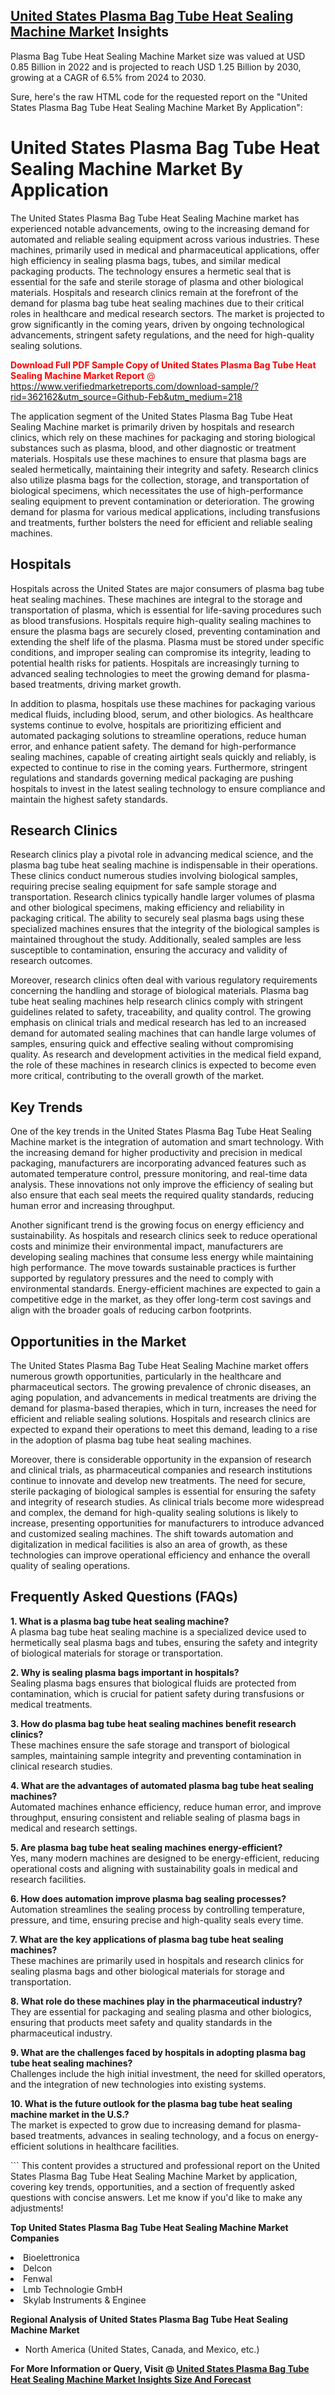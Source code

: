 <h2><a href="https://www.verifiedmarketreports.com/download-sample/?rid=362162&amp;utm_source=Github-Feb&amp;utm_medium=218" target="_blank">United States Plasma Bag Tube Heat Sealing Machine Market</a> Insights</h2><p>Plasma Bag Tube Heat Sealing Machine Market size was valued at USD 0.85 Billion in 2022 and is projected to reach USD 1.25 Billion by 2030, growing at a CAGR of 6.5% from 2024 to 2030.</p><p>Sure, here's the raw HTML code for the requested report on the "United States Plasma Bag Tube Heat Sealing Machine Market By Application":  <h1>United States Plasma Bag Tube Heat Sealing Machine Market By Application</h1> <p>The United States Plasma Bag Tube Heat Sealing Machine market has experienced notable advancements, owing to the increasing demand for automated and reliable sealing equipment across various industries. These machines, primarily used in medical and pharmaceutical applications, offer high efficiency in sealing plasma bags, tubes, and similar medical packaging products. The technology ensures a hermetic seal that is essential for the safe and sterile storage of plasma and other biological materials. Hospitals and research clinics remain at the forefront of the demand for plasma bag tube heat sealing machines due to their critical roles in healthcare and medical research sectors. The market is projected to grow significantly in the coming years, driven by ongoing technological advancements, stringent safety regulations, and the need for high-quality sealing solutions. <p><span class=""><span style="color: #ff0000;"><strong>Download Full PDF Sample Copy of United States Plasma Bag Tube Heat Sealing Machine Market Report</strong> @ </span><a href="https://www.verifiedmarketreports.com/download-sample/?rid=362162&amp;utm_source=Github-Feb&amp;utm_medium=218" target="_blank">https://www.verifiedmarketreports.com/download-sample/?rid=362162&amp;utm_source=Github-Feb&amp;utm_medium=218</a></span></p> The application segment of the United States Plasma Bag Tube Heat Sealing Machine market is primarily driven by hospitals and research clinics, which rely on these machines for packaging and storing biological substances such as plasma, blood, and other diagnostic or treatment materials. Hospitals use these machines to ensure that plasma bags are sealed hermetically, maintaining their integrity and safety. Research clinics also utilize plasma bags for the collection, storage, and transportation of biological specimens, which necessitates the use of high-performance sealing equipment to prevent contamination or deterioration. The growing demand for plasma for various medical applications, including transfusions and treatments, further bolsters the need for efficient and reliable sealing machines. <h2>Hospitals</h2> <p>Hospitals across the United States are major consumers of plasma bag tube heat sealing machines. These machines are integral to the storage and transportation of plasma, which is essential for life-saving procedures such as blood transfusions. Hospitals require high-quality sealing machines to ensure the plasma bags are securely closed, preventing contamination and extending the shelf life of the plasma. Plasma must be stored under specific conditions, and improper sealing can compromise its integrity, leading to potential health risks for patients. Hospitals are increasingly turning to advanced sealing technologies to meet the growing demand for plasma-based treatments, driving market growth.</p> <p>In addition to plasma, hospitals use these machines for packaging various medical fluids, including blood, serum, and other biologics. As healthcare systems continue to evolve, hospitals are prioritizing efficient and automated packaging solutions to streamline operations, reduce human error, and enhance patient safety. The demand for high-performance sealing machines, capable of creating airtight seals quickly and reliably, is expected to continue to rise in the coming years. Furthermore, stringent regulations and standards governing medical packaging are pushing hospitals to invest in the latest sealing technology to ensure compliance and maintain the highest safety standards.</p> <h2>Research Clinics</h2> <p>Research clinics play a pivotal role in advancing medical science, and the plasma bag tube heat sealing machine is indispensable in their operations. These clinics conduct numerous studies involving biological samples, requiring precise sealing equipment for safe sample storage and transportation. Research clinics typically handle larger volumes of plasma and other biological specimens, making efficiency and reliability in packaging critical. The ability to securely seal plasma bags using these specialized machines ensures that the integrity of the biological samples is maintained throughout the study. Additionally, sealed samples are less susceptible to contamination, ensuring the accuracy and validity of research outcomes.</p> <p>Moreover, research clinics often deal with various regulatory requirements concerning the handling and storage of biological materials. Plasma bag tube heat sealing machines help research clinics comply with stringent guidelines related to safety, traceability, and quality control. The growing emphasis on clinical trials and medical research has led to an increased demand for automated sealing machines that can handle large volumes of samples, ensuring quick and effective sealing without compromising quality. As research and development activities in the medical field expand, the role of these machines in research clinics is expected to become even more critical, contributing to the overall growth of the market.</p> <h2>Key Trends</h2> <p>One of the key trends in the United States Plasma Bag Tube Heat Sealing Machine market is the integration of automation and smart technology. With the increasing demand for higher productivity and precision in medical packaging, manufacturers are incorporating advanced features such as automated temperature control, pressure monitoring, and real-time data analysis. These innovations not only improve the efficiency of sealing but also ensure that each seal meets the required quality standards, reducing human error and increasing throughput.</p> <p>Another significant trend is the growing focus on energy efficiency and sustainability. As hospitals and research clinics seek to reduce operational costs and minimize their environmental impact, manufacturers are developing sealing machines that consume less energy while maintaining high performance. The move towards sustainable practices is further supported by regulatory pressures and the need to comply with environmental standards. Energy-efficient machines are expected to gain a competitive edge in the market, as they offer long-term cost savings and align with the broader goals of reducing carbon footprints.</p> <h2>Opportunities in the Market</h2> <p>The United States Plasma Bag Tube Heat Sealing Machine market offers numerous growth opportunities, particularly in the healthcare and pharmaceutical sectors. The growing prevalence of chronic diseases, an aging population, and advancements in medical treatments are driving the demand for plasma-based therapies, which in turn, increases the need for efficient and reliable sealing solutions. Hospitals and research clinics are expected to expand their operations to meet this demand, leading to a rise in the adoption of plasma bag tube heat sealing machines.</p> <p>Moreover, there is considerable opportunity in the expansion of research and clinical trials, as pharmaceutical companies and research institutions continue to innovate and develop new treatments. The need for secure, sterile packaging of biological samples is essential for ensuring the safety and integrity of research studies. As clinical trials become more widespread and complex, the demand for high-quality sealing solutions is likely to increase, presenting opportunities for manufacturers to introduce advanced and customized sealing machines. The shift towards automation and digitalization in medical facilities is also an area of growth, as these technologies can improve operational efficiency and enhance the overall quality of sealing operations.</p> <h2>Frequently Asked Questions (FAQs)</h2> <p><strong>1. What is a plasma bag tube heat sealing machine?</strong><br> A plasma bag tube heat sealing machine is a specialized device used to hermetically seal plasma bags and tubes, ensuring the safety and integrity of biological materials for storage or transportation.</p> <p><strong>2. Why is sealing plasma bags important in hospitals?</strong><br> Sealing plasma bags ensures that biological fluids are protected from contamination, which is crucial for patient safety during transfusions or medical treatments.</p> <p><strong>3. How do plasma bag tube heat sealing machines benefit research clinics?</strong><br> These machines ensure the safe storage and transport of biological samples, maintaining sample integrity and preventing contamination in clinical research studies.</p> <p><strong>4. What are the advantages of automated plasma bag tube heat sealing machines?</strong><br> Automated machines enhance efficiency, reduce human error, and improve throughput, ensuring consistent and reliable sealing of plasma bags in medical and research settings.</p> <p><strong>5. Are plasma bag tube heat sealing machines energy-efficient?</strong><br> Yes, many modern machines are designed to be energy-efficient, reducing operational costs and aligning with sustainability goals in medical and research facilities.</p> <p><strong>6. How does automation improve plasma bag sealing processes?</strong><br> Automation streamlines the sealing process by controlling temperature, pressure, and time, ensuring precise and high-quality seals every time.</p> <p><strong>7. What are the key applications of plasma bag tube heat sealing machines?</strong><br> These machines are primarily used in hospitals and research clinics for sealing plasma bags and other biological materials for storage and transportation.</p> <p><strong>8. What role do these machines play in the pharmaceutical industry?</strong><br> They are essential for packaging and sealing plasma and other biologics, ensuring that products meet safety and quality standards in the pharmaceutical industry.</p> <p><strong>9. What are the challenges faced by hospitals in adopting plasma bag tube heat sealing machines?</strong><br> Challenges include the high initial investment, the need for skilled operators, and the integration of new technologies into existing systems.</p> <p><strong>10. What is the future outlook for the plasma bag tube heat sealing machine market in the U.S.?</strong><br> The market is expected to grow due to increasing demand for plasma-based treatments, advances in sealing technology, and a focus on energy-efficient solutions in healthcare facilities.</p> ``` This content provides a structured and professional report on the United States Plasma Bag Tube Heat Sealing Machine Market by application, covering key trends, opportunities, and a section of frequently asked questions with concise answers. Let me know if you'd like to make any adjustments!</p><p><strong>Top United States Plasma Bag Tube Heat Sealing Machine Market Companies</strong></p><div data-test-id=""><p><li>Bioelettronica</li><li> Delcon</li><li> Fenwal</li><li> Lmb Technologie GmbH</li><li> Skylab Instruments & Enginee</li></p><div><strong>Regional Analysis of&nbsp;United States Plasma Bag Tube Heat Sealing Machine Market</strong></div><ul><li dir="ltr"><p dir="ltr">North America&nbsp;(United States, Canada, and Mexico, etc.)</p></li></ul><p><strong>For More Information or Query, Visit @&nbsp;</strong><strong><a href="https://www.verifiedmarketreports.com/product/plasma-bag-tube-heat-sealing-machine-market/?utm_source=Github-Feb&amp;utm_medium=218" target="_blank">United States Plasma Bag Tube Heat Sealing Machine Market Insights Size And Forecast</a></strong></p></div>
